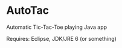 AutoTac
=======

Automatic Tic-Tac-Toe playing Java app

Requires: Eclipse, JDK/JRE 6 (or something)
